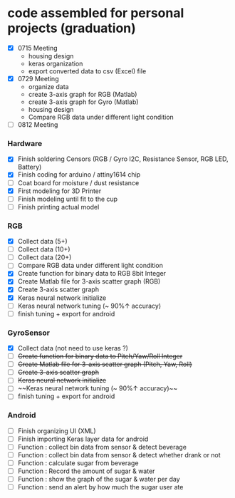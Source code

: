 # code assembled for personal projects (graduation)
- [x] 0715 Meeting
    - housing design
    - keras organization
    - export converted data to csv (Excel) file
- [x] 0729 Meeting
    - organize data
    - create 3-axis graph for RGB (Matlab)
    - create 3-axis graph for Gyro (Matlab)
    - housing design
    - Compare RGB data under different light condition
- [ ] 0812 Meeting

### Hardware
- [x] Finish soldering Censors (RGB / Gyro I2C, Resistance Sensor, RGB LED, Battery)
- [x] Finish coding for arduino / attiny1614 chip
- [ ] Coat board for moisture / dust resistance
- [x] First modeling for 3D Printer
- [ ] Finish modeling until fit to the cup
- [ ] Finish printing actual model

### RGB
- [x] Collect data (5+)
- [ ] Collect data (10+)
- [ ] Collect data (20+)
- [ ] Compare RGB data under different light condition
- [x] Create function for binary data to RGB 8bit Integer
- [x] Create Matlab file for 3-axis scatter graph (RGB)
- [x] Create 3-axis scatter graph
- [x] Keras neural network initialize
- [ ] Keras neural network tuning (~ 90%↑ accuracy)
- [ ] finish tuning + export for android

### GyroSensor
- [x] Collect data (not need to use keras ?) 
- [ ] ~~Create function for binary data to Pitch/Yaw/Roll Integer~~
- [ ] ~~Create Matlab file for 3-axis scatter graph (Pitch, Yaw, Roll)~~
- [ ] ~~Create 3-axis scatter graph~~
- [ ] ~~Keras neural network initialize~~
- [ ] ~~Keras neural network tuning (~ 90%↑ accuracy)~~
- [ ] finish tuning + export for android

### Android
- [ ] Finish organizing UI (XML)
- [ ] Finish importing Keras layer data for android
- [ ] Function : collect bin data from sensor & detect beverage
- [ ] Function : collect bin data from sensor & detect whether drank or not
- [ ] Function : calculate sugar from beverage
- [ ] Function : Record the amount of sugar & water 
- [ ] Function : show the graph of the sugar & water per day
- [ ] Function : send an alert by how much the sugar user ate
